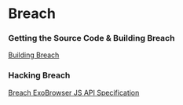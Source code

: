 Breach
======

### Getting the Source Code & Building Breach

[Building Breach](https://github.com/spolu/breach/wiki/Building-Breach)

### Hacking Breach

[Breach ExoBrowser JS API Specification](https://github.com/spolu/breach/wiki/Building-Breach)
